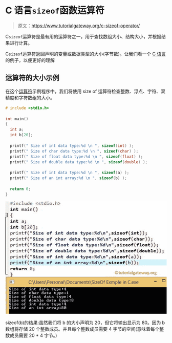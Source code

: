 # C 语言`sizeof`函数运算符

> 原文：<https://www.tutorialgateway.org/c-sizeof-operator/>

C`sizeof`运算符是最有用的运算符之一，用于查找数组大小、结构大小，并根据结果进行计算。

C`sizeof`运算符返回声明的变量或数据类型的大小(字节数)。让我们看一个 [C 语言](https://www.tutorialgateway.org/c-programming/)的例子，以便更好的理解

## 运算符的大小示例

在这个[运算符](https://www.tutorialgateway.org/c-programming-operators/)示例程序中，我们将使用 size of 运算符检查整数、浮点、字符、双精度和字符数组的大小。

```c
# include <stdio.h>

int main()
{
  int a;
  int b[20];

  printf(" Size of int data type:%d \n ", sizeof(int) );
  printf(" Size of char data type:%d \n ", sizeof(char) );
  printf(" Size of float data type:%d \n ", sizeof(float) );
  printf(" Size of double data type:%d \n ", sizeof(double) );

  printf(" Size of int data type:%d \n ", sizeof(a) ); 
  printf(" Size of an int array:%d \n ", sizeof(b) );

  return 0;
}
```

![C SizeOf Operator](img/32e17e0dc17c8e0bb1000cdd002fd1cc.png)

sizeof(b)的结果:虽然我们将 b 的大小声明为 20，但它将输出显示为 80。因为 b 数组将存储 20 个整数成员。并且每个整数成员需要 4 字节的空间(意味着每个整数成员需要 20 * 4 字节。)